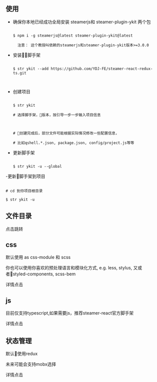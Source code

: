  

 

 

## 使用

 

- 确保你本地已经成功全局安装 steamerjs和 steamer-plugin-ykit 两个包

 

    ``` shell

    $ npm i -g steamerjs@latest steamer-plugin-ykit@latest

    ```

 

        注意： 这个教授叫依赖的steamerjs和steamer-plugin-ykit版本>=3.0.0

 

- 安装脚手架

 

    ``` shell

    $ str ykit --add https://github.com/YDJ-FE/steamer-react-redux-ts.git

 

- 创建项目

 

    ``` shell

    $ str ykit 

    # 选择脚手架，版本，按引导一步一步输入项目信息

 

    # 创建完成后，部分文件可能根据实际情况修改一些配置信息，

    # 比如qshell.*.json, package.json, config/project.js等等

    ```

 

- 更新脚手架

 

    ``` shell

    $ str ykit -u --global

    ```

-更新脚手架到项目

   ``` shell

   # cd 到你项目根目录

   $ str ykit -u

   ``` 

 

 

 

## 文件目录

 

点击跳转

 

 

## css 

 

默认使用 as css-module 和 scss

 

你也可以使用你喜欢的预处理语言和模块化方式, e.g. less, stylus, 又或者styled-components, scss-bem

 

详情点击

 

## js

 

目前仅支持typescript,如果需要js，推荐steamer-react官方脚手架

 

详情点击

 

## 状态管理

 

默认使用redux

 

未来可能会支持mobx选择

 

详情点击

 

 

 

 
